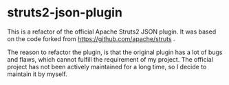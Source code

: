 # struts2-json-plugin

This is a refactor of the official Apache Struts2 JSON plugin. It was based on the code forked from https://github.com/apache/struts .

The reason to refactor the plugin, is that the original plugin has a lot of bugs and flaws, which cannot fulfill the requirement of my project. The official project has not been actively maintained for a long time, so I decide to maintain it by myself.  
